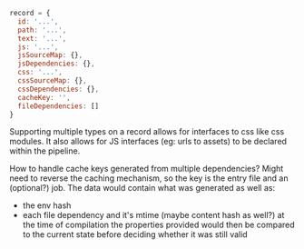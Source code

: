 ```js
record = {
  id: '...',
  path: '...',
  text: '...',
  js: '...',
  jsSourceMap: {},
  jsDependencies: {},
  css: '...',
  cssSourceMap: {},
  cssDependencies: {},
  cacheKey: '',
  fileDependencies: []
}
```

Supporting multiple types on a record allows for interfaces to css like css modules.
It also allows for JS interfaces (eg: urls to assets) to be declared within the pipeline.

How to handle cache keys generated from multiple dependencies?
Might need to reverse the caching mechanism, so the key is the entry file and an
(optional?) job.
The data would contain what was generated as well as:
  - the env hash
  - each file dependency and it's mtime (maybe content hash as well?) at the time of compilation
the properties provided would then be compared to the current state before deciding whether it was still valid
